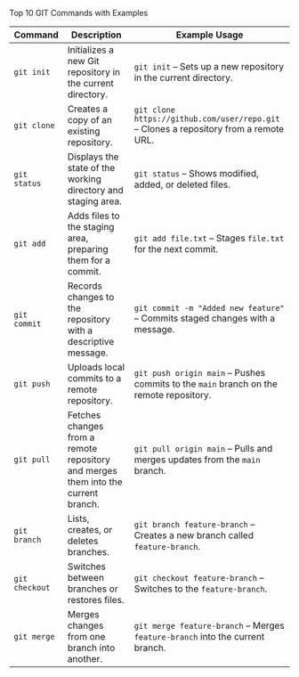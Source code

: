 Top 10 GIT Commands with Examples

| Command         | Description                                                                                       | Example Usage                                         |
|-----------------|---------------------------------------------------------------------------------------------------|-------------------------------------------------------|
| `git init`      | Initializes a new Git repository in the current directory.                                         | `git init` – Sets up a new repository in the current directory. |
| `git clone`     | Creates a copy of an existing repository.                                                          | `git clone https://github.com/user/repo.git` – Clones a repository from a remote URL. |
| `git status`    | Displays the state of the working directory and staging area.                                      | `git status` – Shows modified, added, or deleted files. |
| `git add`       | Adds files to the staging area, preparing them for a commit.                                       | `git add file.txt` – Stages `file.txt` for the next commit. |
| `git commit`    | Records changes to the repository with a descriptive message.                                      | `git commit -m "Added new feature"` – Commits staged changes with a message. |
| `git push`      | Uploads local commits to a remote repository.                                                      | `git push origin main` – Pushes commits to the `main` branch on the remote repository. |
| `git pull`      | Fetches changes from a remote repository and merges them into the current branch.                  | `git pull origin main` – Pulls and merges updates from the `main` branch. |
| `git branch`    | Lists, creates, or deletes branches.                                                              | `git branch feature-branch` – Creates a new branch called `feature-branch`. |
| `git checkout`  | Switches between branches or restores files.                                                      | `git checkout feature-branch` – Switches to the `feature-branch`. |
| `git merge`     | Merges changes from one branch into another.                                                       | `git merge feature-branch` – Merges `feature-branch` into the current branch. |
